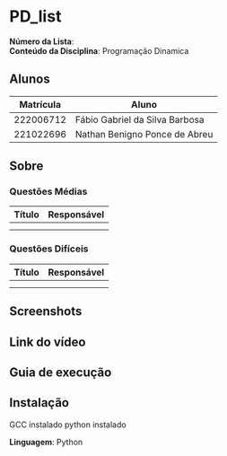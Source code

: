 # PD_list

**Número da Lista**: <br>
**Conteúdo da Disciplina**: Programação Dinamica<br>

## Alunos
|Matrícula | Aluno |
| -- | -- |
| 222006712 | Fábio Gabriel da Silva Barbosa |
| 221022696 | Nathan Benigno Ponce de Abreu |



## Sobre 


### Questões Médias
| Título | Responsável | 
| -- | -- | 
|  | 
| | 



### Questões Difíceis
| Título | Responsável | 
| -- | -- | 
|  | 
|  | 


## Screenshots
### []()




## Link do vídeo





## Guia de execução


## Instalação 
GCC instalado 
python instalado

**Linguagem**: Python <br>
